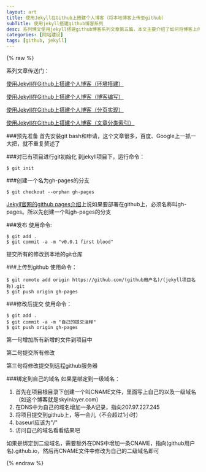 ```yaml
---
layout: art
title: 使用Jekyll在Github上搭建个人博客（将本地博客上传至github）
subTitle: 使用jekyll搭建github博客系列
desc: 系列博文使用jekyll搭建github博客系列文章第五篇，本文主要介绍了如何将博客上传至github，由github托管
categories: [网站建设]
tags: [github, jekyll]
---
```


{% raw %}

系列文章传送门：

[使用Jekyll在Github上搭建个人博客（环境搭建）](http://skyinlayer.com/blog/2014/01/25/jekyll-1/)

[使用Jekyll在Github上搭建个人博客（博客编写）](http://skyinlayer.com/blog/2014/01/27/jekyll-2/)

[使用Jekyll在Github上搭建个人博客（分页实现）](http://skyinlayer.com/blog/2014/02/06/jekyll-3/)

[使用Jekyll在Github上搭建个人博客（文章分类索引）](http://skyinlayer.com/blog/2014/02/06/jekyll-4/)

###预先准备
首先安装git bash和申请，这个文章很多，百度、Google上一抓一大把，就不重复赘述了

###对已有项目进行git初始化
到jekyll项目下，运行命令：
```shell
$ git init
```

###创建一个名为gh-pages的分支
```shell
$ git checkout --orphan gh-pages
```
[Jekyll官网的github pages介绍](http://jekyllrb.com/docs/github-pages/)上说如果要部署在github上，必须名称叫gh-pages。所以先创建一个叫gh-pages的分支

###发布
使用命令:
```shell
$ git add .
$ git commit -a -m "v0.0.1 first blood"
```
提交所有的修改到本地的git仓库

###上传到github
使用命令：
```shell
$ git remote add origin https://github.com/(github用户名)/(jekyll项目名称).git
$ git push origin gh-pages
```

###修改后提交
使用命令：
```shell
$ git add .
$ git commit -a -m "自己的提交注释"
$ git push origin gh-pages
```
第一句增加所有新增的文件到项目中

第二句提交所有修改

第三句将修改提交到远程github服务器

###绑定到自己的域名
如果是绑定到一级域名：
1. 首先在项目根目录下创建一个叫CNAME文件，里面写上自己的以及一级域名（如这个博客就是skyinlayer.com）
2. 在DNS中为自己的域名增加一条A记录，指向207.97.227.245
3. 将项目提交到github上，等一会儿（不会超过1小时）
4. baseurl应该为"/"
5. 访问自己的域名看看结果吧

如果是绑定到二级域名，需要额外在DNS中增加一条CNAME，指向(github用户名).github.io，然后再CNAME文件中修改为自己的二级域名即可

{% endraw %}